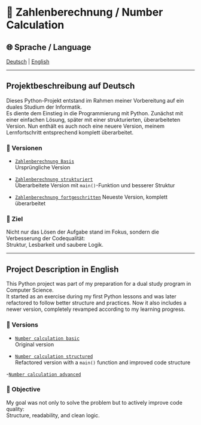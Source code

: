 # 🧮 Zahlenberechnung / Number Calculation

## 🌐 Sprache / Language  
[Deutsch](#-projektbeschreibung-auf-deutsch) | [English](#-project-description-in-english)

---

## Projektbeschreibung auf Deutsch

Dieses Python-Projekt entstand im Rahmen meiner Vorbereitung auf ein duales Studium der Informatik.  
Es diente dem Einstieg in die Programmierung mit Python. Zunächst mit einer einfachen Lösung, später mit einer strukturierten, überarbeiteten Version.
Nun enthält es auch noch eine neuere Version, meinem Lernfortschritt entsprechend komplett überarbeitet.

### 📁 Versionen

- [`Zahlenberechnung Basis`](basic/zahlenberechnung_basic.py)  
  Ursprüngliche Version

- [`Zahlenberechnung strukturiert`](structured/zahlenberechnung_structured.py)  
  Überarbeitete Version mit `main()`-Funktion und besserer Struktur

- [`Zahlenberechnung fortgeschritten`](advanced/zahlenberechnung_fortgeschritten.py)
  Neueste Version, komplett überarbeitet

### 🎯 Ziel

Nicht nur das Lösen der Aufgabe stand im Fokus, sondern die Verbesserung der Codequalität:  
Struktur, Lesbarkeit und saubere Logik.

---

## Project Description in English

This Python project was part of my preparation for a dual study program in Computer Science.  
It started as an exercise during my first Python lessons and was later refactored to follow better structure and practices.
Now it also includes a newer version, completely revamped according to my learning progress.

### 📁 Versions

- [`Number calculation basic`](basic/number_calculation_basic.py)  
  Original version

- [`Number calculation structured`](structured/number_calculation_structured.py)  
  Refactored version with a `main()` function and improved code structure

-[`Number calculation advanced`](advanced/number_calculation_advanced.py)

### 🎯 Objective

My goal was not only to solve the problem but to actively improve code quality:  
Structure, readability, and clean logic.

